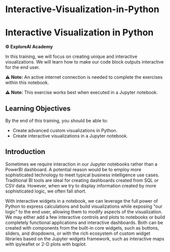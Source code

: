 # Interactive-Visualization-in-Python

# Interactive Visualization in Python

**© ExploreAI Academy**

In this training, we will focus on creating unique and interactive visualizations. We will learn how to make our code block outputs interactive for the end user.

⚠️ **Note:** An active internet connection is needed to complete the exercises within this notebook.

⚠️ **Note:** This exercise works best when executed in a Jupyter notebook.

## Learning Objectives

By the end of this training, you should be able to:

- Create advanced custom visualizations in Python.
- Create interactive visualizations in a Jupyter notebook.

## Introduction

Sometimes we require interaction in our Jupyter notebooks rather than a PowerBI dashboard. A potential reason would be to employ more sophisticated technology to meet typical business intelligence use cases. Traditional BI tools are ideal for creating dashboards created from SQL or CSV data. However, when we try to display information created by more sophisticated logic, we often fall short.

With interactive widgets in a notebook, we can leverage the full power of Python to express calculations and build visualizations while exposing "our logic" to the end user, allowing them to modify aspects of the visualization. We may either add a few interactive controls and plots to notebooks or build completely functional applications and interactive dashboards. Both can be created with components from the built-in core widgets, such as buttons, sliders, and dropdowns, or with the rich ecosystem of custom widget libraries based on the Jupyter widgets framework, such as interactive maps with ipyleaflet or 2-D plots with bqplot.

